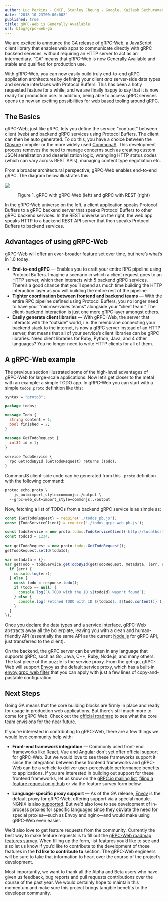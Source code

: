 ```yaml
---
author: Luc Perkins - CNCF, Stanley Cheung - Google, Kailash Sethuraman - Google
date: "2018-10-23T00:00:00Z"
published: true
title: gRPC-Web is Generally Available
url: blog/grpc-web-ga
---
```


We are excited to announce the GA release of
[gRPC-Web](https://www.npmjs.com/package/grpc-web), a JavaScript client library
that enables web apps to communicate directly with gRPC backend services,
without requiring an HTTP server to act as an intermediary. "GA" means that
gRPC-Web is now Generally Available and stable and qualified for production use.

<!--more-->

With gRPC-Web, you can now easily build truly end-to-end gRPC application
architectures by defining your client *and* server-side data types and service
interfaces with Protocol Buffers. This has been a hotly requested feature for a
while, and we are finally happy to say that it is now ready for production use.
In addition, being able to access gRPC services opens up new an exciting
possibilities for [web based
tooling](https://github.com/grpc/grpc-experiments/tree/master/gdebug) around gRPC.

## The Basics
gRPC-Web, just like gRPC, lets you define the service "contract" between client 
(web) and backend gRPC services using Protocol Buffers. The client can then be
auto generated. To do this, you have a choice between the [Closure](https://developers.google.com/closure/compiler/) compiler
or the more widely used [CommonJS](https://requirejs.org/docs/commonjs.html).
This development process removes the need to manage concerns such as creating
custom JSON seralization and deserialization logic, wrangling HTTP status codes
(which can vary across REST APIs), managing content type negotiation etc.

From a broader architectural perspective, gRPC-Web enables end-to-end gRPC. The diagram below illustrates this:

<img src="/img/grpc-web-arch.png" style="max-width: 947px">


<p style="text-align: center"> Figure 1.
gRPC with gRPC-Web (left) and gRPC with REST (right)</p>

In the gRPC-Web universe on the left, a client application speaks Protocol Buffers to a gRPC backend server that speaks Protocol Buffers to other gRPC backend services. In the REST universe on the right, the web app speaks HTTP to a backend REST API server that then speaks Protocol Buffers to backend services.

## Advantages of using gRPC-Web
gRPC-Web will offer an ever-broader feature set over time, but here’s what’s in 1.0 today:

* **End-to-end gRPC** — Enables you to craft your entire RPC pipeline using Protocol Buffers. Imagine a scenario in which a client request goes to an HTTP server, which then interacts with 5 backend gRPC services. There’s a good chance that you’ll spend as much time building the HTTP interaction layer as you will building the entire rest of the pipeline. 
* **Tighter coordination between frontend and backend teams**  — With the entire RPC pipeline defined using Protocol Buffers, you no longer need to have your “microservices teams” alongside your “client team.” The client-backend interaction is just one more gRPC layer amongst others. 
* **Easily generate client libraries**  — With gRPC-Web, the server that interacts with the “outside” world, i.e. the membrane connecting your backend stack to the internet, is now a gRPC server instead of an HTTP server, that means that all of your service’s client libraries can be gRPC libraries. Need client libraries for Ruby, Python, Java, and 4 other languages? You no longer need to write HTTP clients for all of them.

## A gRPC-Web example
The previous section illustrated some of the high-level advantages of gRPC-Web for large-scale applications. Now let’s get closer to the metal with an example: a simple TODO app. In gRPC-Web you can start with a simple ``todos.proto`` definition like this:
```proto
syntax = "proto3";

package todos;

message Todo {
  string content = 1;
  bool finished = 2;
}

message GetTodoRequest {
  int32 id = 1;
}

service TodoService {
  rpc GetTodoById (GetTodoRequest) returns (Todo);
} 

```
CommonJS client-side code can be generated from this ``.proto`` definition with the following command:

```proto
protoc echo.proto \
  --js_out=import_style=commonjs:./output \
  --grpc-web_out=import_style=commonjs:./output
```

Now, fetching a list of TODOs from a backend gRPC service is as simple as:

```js
const {GetTodoRequest} = require('./todos_pb.js');
const {TodoServiceClient} = require('./todos_grpc_web_pb.js');

const todoService = new proto.todos.TodoServiceClient('http://localhost:8080');
const todoId = 1234;

var getTodoRequest = new proto.todos.GetTodoRequest();
getTodoRequest.setId(todoId);

var metadata = {};
var getTodo = todoService.getTodoById(getTodoRequest, metadata, (err, response) => {
  if (err) {
    console.log(err);
  } else {
    const todo = response.todo();
    if (todo == null) {
      console.log(`A TODO with the ID ${todoId} wasn't found`);
    } else {
      console.log(`Fetched TODO with ID ${todoId}: ${todo.content()}`);
    }
  }
});

```

Once you declare the data types and a service interface, gRPC-Web abstracts away all the boilerplate, leaving you with a clean and human-friendly API (essentially the same API as the current [Node.js](/docs/tutorials/basic/node/) for gRPC API, just transferred to the client).

On the backend, the gRPC server can be written in any language that supports gRPC, such as Go, Java, C++, Ruby, Node.js, and many others. The last piece of the puzzle is the service proxy. From the get-go, gRPC-Web will support [Envoy](https://envoyproxy.io) as the default service proxy, which has a built-in [envoy.grpc_web filter](https://www.envoyproxy.io/docs/envoy/latest/configuration/http_filters/grpc_web_filter#config-http-filters-grpc-web) that you can apply with just a few lines of copy-and-pastable configuration. 

## Next Steps
Going GA means that the core building blocks are firmly in place and ready for usage in production web applications. But there’s still much more to come for gRPC-Web. Check out the [official roadmap](https://github.com/grpc/grpc-web/blob/master/ROADMAP.md) to see what the core team envisions for the near future.

If you’re interested in contributing to gRPC-Web, there are a few things we would love community help with:

* **Front-end framework integration** — Commonly used front-end frameworks like [React](https://reactjs.org), [Vue](https://vuejs.org) and [Angular](https://angular.io) don't yet offer official support for gRPC-Web. But we would love to see these frameworks support it since the integration between these frontend frameworks and gRPC-Web can be a vehicle to deliver user-perceivable performance benefits to applications. If you are interested in building out support for these frontend frameworks, let us know on the [gRPC.io mailing list](https://groups.google.com/forum/#!forum/grpc-io), [filing a feature request on github](https://github.com/grpc/grpc-web/issues) or via the feature survey form below.

* **Language-specific proxy support** — As of the GA release, [Envoy](https://envoyproxy.io) is the default proxy for gRPC-Web, offering support via a special module. NGNIX is also [supported](https://github.com/grpc/grpc-web/tree/master/net/grpc/gateway/nginx). But we’d also love to see development of in-process proxies for specific languages since they obviate the need for special proxies—such as Envoy and nginx—and would make using gRPC-Web even easier.

We’d also love to get feature requests from the community. Currently the best way to make feature requests is to fill out the [gRPC-Web roadmap features survey](https://docs.google.com/forms/d/1NjWpyRviohn5jaPntosBHXRXZYkh_Ffi4GxJZFibylM/viewform?edit_requested=true). When filling up the form, list features you’d like to see and also let us know if you’d like to contribute to the development of those features in the **I’d like to contribute to** section. The gRPC-Web engineers will be sure to take that information to heart over the course of the project’s development.

Most importantly, we want to thank all the Alpha and Beta users who have given us feedback, bug reports and pull requests contributions over the course of the past year. We would certainly hope to maintain this momentum and make sure this project brings tangible benefits to the developer community. 
